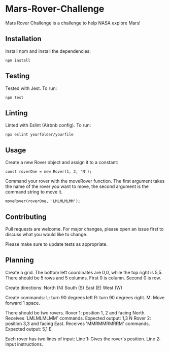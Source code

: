 # Mars-Rover-Challenge

Mars Rover Challenge is a challenge to help NASA explore Mars!

## Installation

Install npm and install the dependencies:
```
npm install
```

## Testing

Tested with Jest. To run:

```
npm test
```

## Linting

Linted with Eslint (Airbnb config). To run:

```
npx eslint yourfolder/yourfile
```

## Usage

Create a new Rover object and assign it to a constant:

```
const roverOne = new Rover(1, 2, 'N');
```

Command your rover with the moveRover function. The first argument takes the name of the rover you want to move, the second argument is the command string to move it.

```
moveRover(roverOne, 'LMLMLMLMM');
```

## Contributing
Pull requests are welcome. For major changes, please open an issue first to discuss what you would like to change.

Please make sure to update tests as appropriate.

## Planning

Create a grid. The bottom left coordinates are 0,0, while the top right is 5,5.
  There should be 5 rows and 5 columns.
  First 0 is column. Second 0 is row.

Create directions:
  North (N)
  South (S)
  East (E)
  West (W)

Create commands:
  L: turn 90 degrees left
  R: turn 90 degrees right.
  M: Move forward 1 space.

There should be two rovers.
  Rover 1: position 1, 2 and facing North. Receives 'LMLMLMLMM' commands.
    Expected output: 1,3 N
  Rover 2: position 3,3 and facing East. Receives 'MMRMMRMRRM' commands.
    Expected output: 5,1 E.

Each rover has two lines of input:
  Line 1: Gives the rover's position.
  Line 2: Input instructions.
